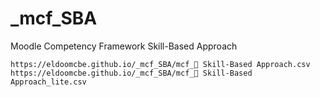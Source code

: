 # _mcf_SBA
 Moodle Competency Framework Skill-Based Approach

`https://eldoomcbe.github.io/_mcf_SBA/mcf_🤹 Skill-Based Approach.csv`
`https://eldoomcbe.github.io/_mcf_SBA/mcf_🤹 Skill-Based Approach_lite.csv`
